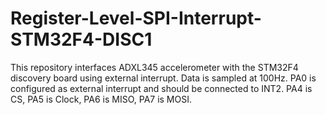 # Register-Level-SPI-Interrupt-STM32F4-DISC1
This repository interfaces ADXL345 accelerometer with the STM32F4 discovery board using external interrupt.
Data is sampled at 100Hz. PA0 is configured as external interrupt and should be connected to INT2. PA4 is CS, PA5 is Clock, PA6 is MISO, PA7 is MOSI.
